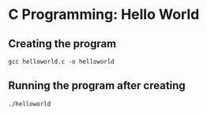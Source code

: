 # C Programming: Hello World


## Creating the program
```
gcc helloworld.c -o helloworld
```

## Running the program after creating
```
./helloworld
```
